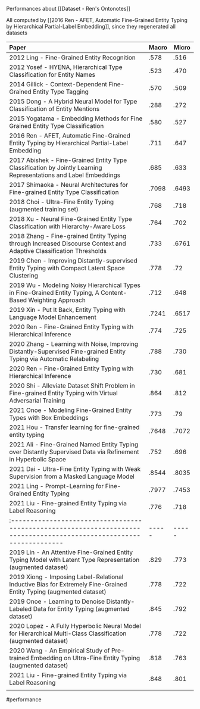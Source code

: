 Performances about [[Dataset - Ren's Ontonotes]]

All computed by [[2016 Ren - AFET, Automatic Fine-Grained Entity Typing by Hierarchical Partial-Label Embedding]], since they regenerated all datasets

| Paper                                                                                                                 | Macro | Micro |
|:--------------------------------------------------------------------------------------------------------------------- | ----- | ----- |
| 2012 Ling - Fine-Grained Entity Recognition                                                                           | .578  | .516  |
| 2012 Yosef - HYENA, Hierarchical Type Classification for Entity Names                                                 | .523  | .470  |
| 2014 Gillick - Context-Dependent Fine-Grained Entity Type Tagging                                                     | .570  | .509  |
| 2015 Dong - A Hybrid Neural Model for Type Classification of Entity Mentions                                          | .288  | .272  |
| 2015 Yogatama - Embedding Methods for Fine Grained Entity Type Classification                                         | .580  | .527  |
| 2016 Ren - AFET, Automatic Fine-Grained Entity Typing by Hierarchical Partial-Label Embedding                         | .711  | .647  |
| 2017 Abishek - Fine-Grained Entity Type Classification by Jointly Learning Representations and Label Embeddings       | .685  | .633  |
| 2017 Shimaoka - Neural Architectures for Fine-grained Entity Type Classification                                      | .7098 | .6493 |
| 2018 Choi - Ultra-Fine Entity Typing  (augmented training set)                                                        | .768  | .718  |
| 2018 Xu - Neural Fine-Grained Entity Type Classification with Hierarchy-Aware Loss                                    | .764  | .702  |
| 2018 Zhang - Fine-grained Entity Typing through Increased Discourse Context and Adaptive Classification Thresholds    | .733  | .6761 |
| 2019 Chen - Improving Distantly-supervised Entity Typing with Compact Latent Space Clustering                         | .778  | .72   |
| 2019 Wu - Modeling Noisy Hierarchical Types in Fine-Grained Entity Typing, A Content-Based Weighting Approach         | .712  | .648  |
| 2019 Xin - Put It Back, Entity Typing with Language Model Enhancement                                                 | .7241 | .6517 |
| 2020 Ren - Fine-Grained Entity Typing with Hierarchical Inference                                                     | .774  | .725  |
| 2020 Zhang - Learning with Noise, Improving Distantly-Supervised Fine-grained Entity Typing via Automatic Relabeling  | .788  | .730  |
| 2020 Ren - Fine-Grained Entity Typing with Hierarchical Inference                                                     | .730  | .681  |
| 2020 Shi - Alleviate Dataset Shift Problem in Fine-grained Entity Typing with Virtual Adversarial Training            | .864  | .812  |
| 2021 Onoe - Modeling Fine-Grained Entity Types with Box Embeddings                                                    | .773  | .79   |
| 2021 Hou - Transfer learning for fine-grained entity typing                                                           | .7648 | .7072 |
| 2021 Ali - Fine-Grained Named Entity Typing over Distantly Supervised Data via Refinement in Hyperbolic Space         | .752  | .696  |
| 2021 Dai - Ultra-Fine Entity Typing with Weak Supervision from a Masked Language Model                                | .8544 | .8035 |
| 2021 Ling - Prompt-Learning for Fine-Grained Entity Typing                                                            | .7977 | .7453 |
| 2021 Liu - Fine-grained Entity Typing via Label Reasoning                                                             | .776  | .718  |
| :-------------------------------------------------------------------------------------------------------------------- | ----- | ----- |
| 2019 Lin - An Attentive Fine-Grained Entity Typing Model with Latent Type Representation (augmented dataset)          | .829  | .773  |
| 2019 Xiong - Imposing Label-Relational Inductive Bias for Extremely Fine-Grained Entity Typing (augmented dataset)    | .778  | .722  |
| 2019 Onoe - Learning to Denoise Distantly-Labeled Data for Entity Typing (augmented dataset)                          | .845  | .792  |
| 2020 Lopez - A Fully Hyperbolic Neural Model for Hierarchical Multi-Class Classification (augmented dataset)          | .778  | .722  |
| 2020 Wang - An Empirical Study of Pre-trained Embedding on Ultra-Fine Entity Typing (augmented dataset)               | .818  | .763      |
| 2021 Liu - Fine-grained Entity Typing via Label Reasoning                                                             | .848  | .801  |
|                                                                                                                       |       |       |

#performance 